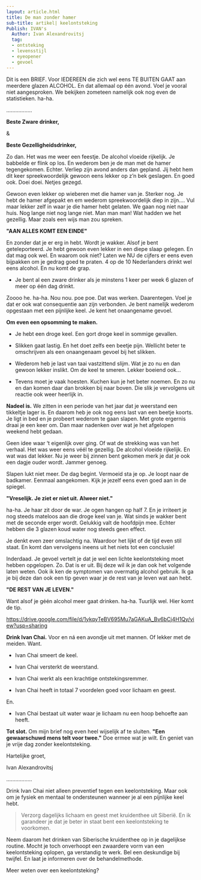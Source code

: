 ```yaml
---
layout: article.html
title: De man zonder hamer
sub-title: artikel| keelontsteking
Publish: IVAN's
  Author: Ivan Alexandrovitsj
  tag:
  - ontsteking
  - levensstijl
  - eyeopener
  - gevoel
---
```


Dit is een BRIEF. Voor IEDEREEN die zich wel eens TE BUITEN GAAT aan meerdere glazen ALCOHOL. En dat allemaal op één avond. Voel je vooral niet aangesproken. We bekijken zometeen namelijk ook nog even de statistieken. ha-ha.

.................

**Beste Zware drinker,**

&

**Beste Gezelligheidsdrinker,**

Zo dan. Het was me weer een feestje. De alcohol vloeide rijkelijk. Je babbelde er flink op los. En wederom ben je de man met de hamer tegengekomen. Echter. Verliep zijn avond anders dan gepland. Jij hebt hem dit keer spreekwoordelijk gewoon eens lekker op z’n bek geslagen. En goed ook. Doei doei. Netjes gezegd.

Gewoon even lekker op wieberen met die hamer van je. Sterker nog. Je hebt de hamer afgepakt en em wederom spreekwoordelijk diep in zijn…. Vul maar lekker zelf in waar je die hamer hebt gelaten. We gaan nog niet naar huis. Nog lange niet nog lange niet. Man man man! Wat hadden we het gezellig. Maar zoals een wijs man zou spreken.

**"AAN ALLES KOMT EEN EINDE"**

En zonder dat je er erg in hebt. Wordt je wakker. Alsof je bent geteleporteerd. Je hebt gewoon even lekker in een diepe slaap gelegen. En dat mag ook wel. En waarom ook niet? Laten we NU de cijfers er eens even bijpakken om je gedrag goed te praten. 4 op de 10 Nederlanders drinkt wel eens alcohol. En nu komt de grap.

* Je bent al een zware drinker als je minstens 1 keer per week 6 glazen of meer op één dag drinkt. 

Zoooo he. ha-ha. Nou nou. poe poe. Dat was werken. Daarentegen. Voel je dat er ook wat consequentie aan zijn verbonden. Je bent namelijk wederom opgestaan met een pijnlijke keel. Je kent het onaangename gevoel. 

**Om even een opsomming te maken.**

* Je hebt een droge keel. Een gort droge keel in sommige gevallen.

* Slikken gaat lastig. En het doet zelfs een beetje pijn. Wellicht beter te omschrijven als een onaangenaam gevoel bij het slikken.

* Wederom heb je last van taai vastzittend slijm. Wat je zo nu en dan gewoon lekker inslikt. Om de keel te smeren. Lekker boeiend ook...

* Tevens moet je vaak hoesten. Kuchen kun je het beter noemen. En zo nu en dan komen daar dan brokken bij naar boven. Die slik je vervolgens uit reactie ook weer heerlijk in.

**Nadeel is.** We zitten in een periode van het jaar dat je weerstand een tikkeltje lager is. En daarom heb je ook nog eens last van een beetje koorts. Je ligt in bed en je probeert wederom te gaan slapen. Met grote ergernis draai je een keer om. Dan maar nadenken over wat je het afgelopen weekend hebt gedaan.

Geen idee waar ‘t eigenlijk over ging. Of wat de strekking was van het verhaal. Het was weer eens véél te gezellig. De alcohol vloeide rijkelijk. En wat was dat lekker. Nu je weer bij zinnen bent gekomen merk je dat je ook een dagje ouder wordt. Jammer genoeg.

Slapen lukt niet meer. De dag begint. Vermoeid sta je op. Je loopt naar de badkamer. Eenmaal aangekomen. Kijk je jezelf eens even goed aan in de spiegel. 

**"Vreselijk. Je ziet er niet uit. Alweer niet."**

ha-ha. Je haar zit door de war. Je ogen hangen op half 7. En je irriteert je nog steeds mateloos aan die droge keel van je. Wat sinds je wakker bent met de seconde erger wordt. Gelukkig valt de hoofdpijn mee. Echter hebben die 3 glazen koud water nog steeds geen effect. 

Je denkt even zeer omslachtig na. Waardoor het lijkt of de tijd even stil staat. En komt dan vervolgens ineens uit het niets tot een conclusie!

Inderdaad. Je gevoel vertelt je dat je wel een lichte keelontsteking moet hebben opgelopen. Zo. Dat is er uit. Bij deze wil ik je dan ook het volgende laten weten. Ook ik ken de symptomen van overmatig alcohol gebruik. Ik ga je bij deze dan ook een tip geven waar je de rest van je leven wat aan hebt. 

**"DE REST VAN JE LEVEN."**

Want alsof je géén alcohol meer gaat drinken. ha-ha. Tuurlijk wel. Hier komt de tip. 

https://drive.google.com/file/d/1ykqyTeBV695Mu7aGAKuA_Bv6bCj4H1Qy/view?usp=sharing

**Drink Ivan Chai.** Voor en ná een avondje uit met mannen. Of lekker met de meiden. Want.

* Ivan Chai smeert de keel. 

* Ivan Chai versterkt de weerstand.

* Ivan Chai werkt als een krachtige ontstekingsremmer. 

* Ivan Chai heeft in totaal 7 voordelen goed voor lichaam en geest. 

En.

* Ivan Chai bestaat uit water waar je lichaam nu een hoop behoefte aan heeft. 

**Tot slot.** Om mijn brief nog even heel wijselijk af te sluiten. **"Een gewaarschuwd mens telt voor twee."** Doe ermee wat je wilt. En geniet van je vrije dag zonder keelontsteking. 

Hartelijke groet,

Ivan Alexandrovitsj

.................

Drink Ivan Chai niet alleen preventief tegen een keelontsteking. Maar ook om je fysiek en mentaal te ondersteunen wanneer je al een pijnlijke keel hebt.

> Verzorg dagelijks lichaam en geest met kruidenthee uit Siberië. En ik garandeer je dat je beter in staat bent een keelontsteking te voorkomen.

Neem daarom het drinken van Siberische kruidenthee op in je dagelijkse routine. Mocht je toch onverhoopt een zwaardere vorm van een keelontsteking oplopen, ga verstandig te werk. Bel een deskundige bij twijfel. En laat je informeren over de behandelmethode.

Meer weten over een keelontsteking?

